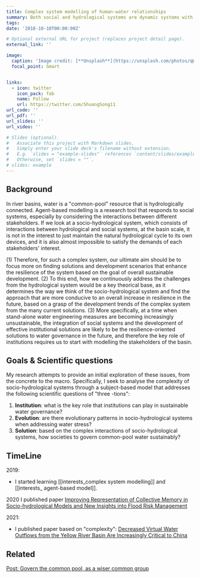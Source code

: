 ```yaml
---
title: Complex system modelling of human-water relationships
summary: Both social and hydrological systems are dynamic systems with unique evolutionary patterns at different scales. Consequently, human-water relationships (including feedback) are crucial interlinks of this keep-evolving complex social-hydrological system. Complex system modelling is an approach to depicting complex interplays in relatively simple ways, providing new insights beyond considering sub-systems separately. This project aims at using complex system modelling methods to deepen our understanding of the evolution of human-water relationships.
tags:
date: '2018-10-10T00:00:00Z'

# Optional external URL for project (replaces project detail page).
external_link: ''

image:
  caption: 'Image credit: [**Unsplash**](https://unsplash.com/photos/qWlTy3CaWKk)'
  focal_point: Smart


links:
  - icon: twitter
    icon_pack: fab
    name: Follow
    url: https://twitter.com/ShuangSong11
url_code: ''
url_pdf: ''
url_slides: ''
url_video: ''

# Slides (optional).
#   Associate this project with Markdown slides.
#   Simply enter your slide deck's filename without extension.
#   E.g. `slides = "example-slides"` references `content/slides/example-slides.md`.
#   Otherwise, set `slides = ""`.
# slides: example
---
```


## Background

In river basins, water is a "common-pool" resource that is hydrologically connected. Agent-based modelling is a research tool that responds to social systems, especially by considering the interactions between different stakeholders. If we look at a socio-hydrological system, which consists of interactions between hydrological and social systems, at the basin scale, it is not in the interest to just maintain the natural hydrological cycle to its own devices, and it is also almost impossible to satisfy the demands of each stakeholders' interest.

(1) Therefore, for such a complex system, our ultimate aim should be to focus more on finding solutions and development scenarios that enhance the resilience of the system based on the goal of overall sustainable development. 
(2) To this end, how we continuously address the challenges from the hydrological system would be a key theorical base, as it determines the way we think of the socio-hydrological system and find the approach that are more conducive to an overall increase in resilience in the future, based on a grasp of the development trends of the complex system from the many current solutions. 
(3) More specifically, at a time when stand-alone water engineering measures are becoming increasingly unsustainable, the integration of social systems and the development of effective institutional solutions are likely to be the resilience-oriented solutions to water governance in the future, and therefore the key role of institutions requires us to start with modelling the stakeholders of the basin.


## Goals & Scientific questions

My research attempts to provide an initial exploration of these issues, from the concrete to the macro. Specifically, I seek to analyse the complexity of socio-hydrological systems through a subject-based model that addresses the following scientific questions of "three -tions":

1. **Institution**: what is the key role that institutions can play in sustainable water governance?
2. **Evolution**: are there evolutionary patterns in socio-hydrological systems when addressing water stress?
3. **Solution**: based on the complex interactions of socio-hydrological systems, how societies to govern common-pool water sustainably?

## TimeLine

2019:
- I started learning [[interests_complex system modelling]] and [[interests_ agent-based model]].

2020
I published paper [Improving Representation of Collective Memory in Socio-hydrological Models and New Insights into Flood Risk Management](/publication/paper8/)

2021:
- I published paper based on "complexity": [Decreased Virtual Water Outflows from the Yellow River Basin Are Increasingly Critical to China](/publication/paper4/)

## Related
[Post: Govern the common pool, as a wiser common group](/post/post2/)
